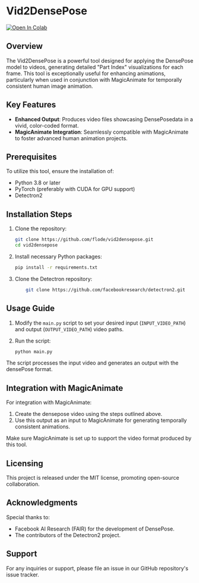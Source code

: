 # Vid2DensePose
<a target="_blank" href="https://colab.research.google.com/drive/1x77dESn7EGPCqjKdQ1sJJhNu0Cf-5Gpt?usp=sharing">
  <img src="https://colab.research.google.com/assets/colab-badge.svg" alt="Open In Colab"/>
</a>

## Overview

The Vid2DensePose is a powerful tool designed for applying the DensePose model to videos, generating detailed "Part Index" visualizations for each frame. This tool is exceptionally useful for enhancing animations, particularly when used in conjunction with MagicAnimate for temporally consistent human image animation.

## Key Features


- **Enhanced Output**: Produces video files showcasing DensePosedata in a vivid, color-coded format.
- **MagicAnimate Integration**: Seamlessly compatible with MagicAnimate to foster advanced human animation projects.

## Prerequisites

To utilize this tool, ensure the installation of:
- Python 3.8 or later
- PyTorch (preferably with CUDA for GPU support)
- Detectron2

## Installation Steps

1. Clone the repository:
    ```bash
    git clone https://github.com/flode/vid2densepose.git
    cd vid2densepose
    ```

2. Install necessary Python packages:
    ```bash
    pip install -r requirements.txt
    ```

3. Clone the Detectron repository:
    ```bash
        git clone https://github.com/facebookresearch/detectron2.git
    ```

## Usage Guide

1. Modify the `main.py` script to set your desired input (`INPUT_VIDEO_PATH`) and output (`OUTPUT_VIDEO_PATH`) video paths.

2. Run the script:
    ```bash
    python main.py 
    ```

The script processes the input video and generates an output with the densePose format.

## Integration with MagicAnimate

For integration with MagicAnimate:

1. Create the densepose video using the steps outlined above.
2. Use this output as an input to MagicAnimate for generating temporally consistent animations.

Make sure MagicAnimate is set up to support the video format produced by this tool.

## Licensing

This project is released under the MIT license, promoting open-source collaboration.

## Acknowledgments

Special thanks to:
- Facebook AI Research (FAIR) for the development of DensePose.
- The contributors of the Detectron2 project.

## Support

For any inquiries or support, please file an issue in our GitHub repository's issue tracker.

